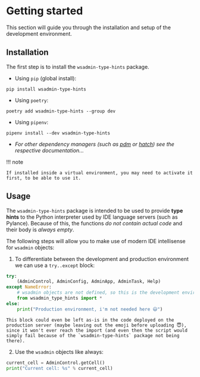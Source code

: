 # Getting started
This section will guide you through the installation and setup of the development environment.

## Installation
The first step is to install the `wsadmin-type-hints` package.

- Using `pip` (global install):
```
pip install wsadmin-type-hints
```

- Using `poetry`:
```
poetry add wsadmin-type-hints --group dev 
```

- Using `pipenv`:
```
pipenv install --dev wsadmin-type-hints
```

- *For other dependency managers (such as [pdm](https://github.com/pdm-project/pdm) or [hatch](https://github.com/pypa/hatch)) see the respective documentation...*

!!! note

	If installed inside a virtual environment, you may need to activate it first, to be able to use it.

## Usage
The `wsadmin-type-hints` package is intended to be used to provide **type hints** to the Python interpreter used by IDE language servers (such as Pylance). 
Because of this, the functions _do not contain actual code_ and their body is _always empty_.

The following steps will allow you to make use of modern IDE intellisense for `wsadmin` objects:

1. To differentiate between the development and production environment we can use a `try..except` block:
```python
try:
	(AdminControl, AdminConfig, AdminApp, AdminTask, Help)
except NameError:
	# wsadmin objects are not defined, so this is the development environment.
	from wsadmin_type_hints import *
else:
	print("Production environment, i'm not needed here 😃")
```
	This block could even be left as-is in the code deployed on the production server (maybe leaving out the emoji before uploading 😇), since it won't ever reach the import (and even then the script would simply fail because of the `wsadmin-type-hints` package not being there).

2. Use the `wsadmin` objects like always: 
```python
current_cell = AdminControl.getCell()
print("Current cell: %s" % current_cell)
```
